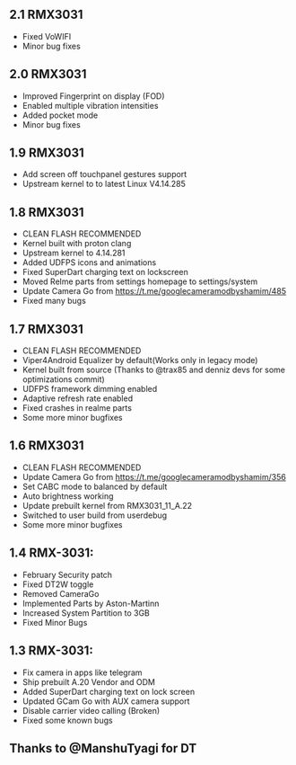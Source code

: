 ## 2.1 RMX3031
- Fixed VoWIFI
- Minor bug fixes

## 2.0 RMX3031
- Improved Fingerprint on display (FOD)
- Enabled multiple vibration intensities
- Added pocket mode
- Minor bug fixes

## 1.9 RMX3031
- Add screen off touchpanel gestures support 
- Upstream kernel to to latest Linux V4.14.285

## 1.8 RMX3031

- CLEAN FLASH RECOMMENDED
- Kernel built with proton clang
- Upstream kernel to 4.14.281
- Added UDFPS icons and animations
- Fixed SuperDart charging text on lockscreen
- Moved Relme parts from settings homepage to settings/system
- Update Camera Go from https://t.me/googlecameramodbyshamim/485
- Fixed many bugs

## 1.7 RMX3031

- CLEAN FLASH RECOMMENDED
- Viper4Android Equalizer by default(Works only in legacy mode)
- Kernel built from source (Thanks to @trax85 and denniz devs for some optimizations commit)
- UDFPS framework dimming enabled
- Adaptive refresh rate enabled
- Fixed crashes in realme parts
- Some more minor bugfixes

## 1.6 RMX3031

- CLEAN FLASH RECOMMENDED
- Update Camera Go from https://t.me/googlecameramodbyshamim/356
- Set CABC mode to balanced by default
- Auto brightness working
- Update prebuilt kernel from RMX3031_11_A.22
- Switched to user build from userdebug
- Some more minor bugfixes

## 1.4 RMX-3031:

- February Security patch
- Fixed DT2W toggle
- Removed CameraGo
- Implemented Parts by Aston-Martinn
- Increased System Partition to 3GB
- Fixed Minor Bugs

## 1.3 RMX-3031:

- Fix camera in apps like telegram
- Ship prebuilt A.20 Vendor and ODM
- Added SuperDart charging text on lock screen
- Updated GCam Go with AUX camera support
- Disable carrier video calling (Broken)
- Fixed some known bugs


## Thanks to @ManshuTyagi for DT 
